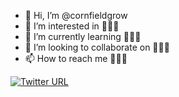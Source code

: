 - 👋 Hi, I’m @cornfieldgrow
- 👀 I’m interested in 🍠🍠🍠
- 🌱 I’m currently learning 🍵🍵🍵
- 💞️ I’m looking to collaborate on 🍣🍣🍣
- 📫 How to reach me 🍡🍡🍡

[![Twitter URL](https://img.shields.io/twitter/url/https/twitter.com/cornfieldgrow.svg?style=social&label=Follow%20%40cornfieldgrow)](https://twitter.com/cornfieldgrow)

<!---
cornfieldgrow/cornfieldgrow is a ✨ special ✨ repository because its `README.md` (this file) appears on your GitHub profile.
You can click the Preview link to take a look at your changes.
--->
